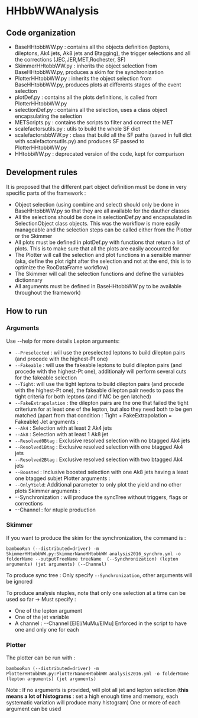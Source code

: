 # HHbbWWAnalysis

## Code organization 
- BaseHHtobbWW.py : contains all the objects definition (leptons, dileptons, Ak4 jets, Ak8 jets and Btagging), the trigger selections and all the corrections (JEC,JER,MET,Rochester, SF)
- SkimmerHHtobbWW.py : inherits the object selection from BaseHHtobbWW.py, produces a skim for the synchronization
- PlotterHHtobbWW.py : inherits the object selection from BaseHHtobbWW.py, produces plots at differents stages of the event selection
- plotDef.py : contains all the plots definitions, is called from PlotterHHtobbWW.py
- selectionDef.py : contains all the selection, uses a class object encapsulating the selection
- METScripts.py : contains the scripts to filter and correct the MET
- scalefactorsutils.py : utils to build the whole SF dict
- scalefactorsbbWW.py : class that build all the SF paths (saved in full dict with scalefactorsutils.py) and produces SF passed to PlotterHHtobbWW.py
- HHtobbWW.py : deprecated version of the code, kept for comparison

## Development rules 
It is proposed that the different part  object definition must be done in very specific parts of the framework :
- Object selection (using combine and select) should only be done in BaseHHtobbWW.py so that they are all available for the dauther classes
- All the selections should be done in selectionDef.py and encapsulated in SelectionObject class objects. This was the workflow is more easily manageable and the selection steps can be called either from the Plotter or the Skimmer
- All plots must be defined in plotDef.py with functions that return a list of plots. This is to make sure that all the plots are easily accounted for
- The Plotter will call the selection and plot functions in a sensible manner (aka, define the plot right after the selection and not at the end, this is to optimize the RooDataFrame workflow)
- The Skimmer will call the selection functions and define the variables dictionnary
- All arguments must be defined in BaseHHtobbWW.py to be available throughout the framework)

## How to run 

### Arguments 
Use --help for more details
Lepton arguments:
- `--Preselected` : will use the preselected leptons to build dilepton pairs (and procede with the highest-Pt one)
- `--Fakeable` : will use the fakeable leptons to build dilepton pairs (and procede with the highest-Pt one), additionaly will perform several cuts for the fakeable selection
- `--Tight`: will use the tight leptons to build dilepton pairs (and procede with the highest-Pt one), the fakeable dilepton pair needs to pass the tight criteria for both leptons (and if MC be gen latched)
- `--FakeExtrapolation` : the dilepton pairs are the one that failed the tight criterium for at least one of the lepton, but also they need both to be gen matched (apart from that condition : Tight + FakeExtrapolation = Fakeable)
Jet arguments :
- `--Ak4` : Selection with at least 2 Ak4 jets 
- `--Ak8` : Selection with at least 1 Ak8 jet
- `--Resolved0Btag` : Exclusive resolved selection with no btagged Ak4 jets
- `--Resolved1Btag` : Exclusive resolved selection with one btagged Ak4 jets
- `--Resolved2Btag` : Exclusive resolved selection with two btagged Ak4 jets
- `--Boosted` : Inclusive boosted selection with one Ak8 jets having a least one btagged subjet
Plotter arguments :
- `--OnlyYield`: Additional parameter to only plot the yield and no other plots
Skimmer arguments :
- --Synchronization : will produce the syncTree without triggers, flags or corrections
- --Channel : for ntuple production

### Skimmer

If you want to produce the skim for the synchronization, the command is :
```
bambooRun (--distributed=driver) -m SkimmerHHtobbWW.py:SkimmerNanoHHtobbWW analysis2016_synchro.yml -o folderName --outputTreeName treeName  (--Synchronization) (lepton arguments) (jet arguments) (--Channel)
```

To produce sync tree : Only specify `--Synchronization`, other arguments will be ignored

To produce analysis ntuples, note that only one selection at a time can be used so far
-> Must specify :
  - One of the lepton argument
  - One of the jet variable 
  - A channel : --Channel [ElEl/MuMu/ElMu]
Enforced in the script to have one and only one for each

### Plotter 

The plotter can be run with :
```
bambooRun (--distributed=driver) -m PlotterHHtobbWW.py:PlotterNanoHHtobbWW analysis2016.yml -o folderName (lepton arguments) (jet arguments) 
```

Note : If no arguments is provided, will plot all jet and lepton selection (**this means a lot of histograms** : set a high enough time and memory, each systematic variation will produce many histogram)
One or more of each argument can be used

